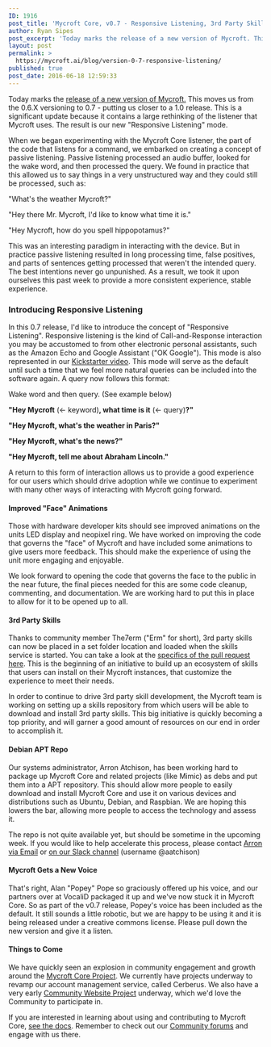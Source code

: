 ```yaml
---
ID: 1916
post_title: 'Mycroft Core, v0.7 - Responsive Listening, 3rd Party Skills'
author: Ryan Sipes
post_excerpt: 'Today marks the release of a new version of Mycroft. This moves us from the 0.6.X versioning to 0.7 - putting us closer to a 1.0 release. This is a significant update because it contains a large rethinking of the listener that Mycroft uses. The result is our new "Responsive Listening" mode.'
layout: post
permalink: >
  https://mycroft.ai/blog/version-0-7-responsive-listening/
published: true
post_date: 2016-06-18 12:59:33
---
```

Today marks the <a href="https://github.com/MycroftAI/mycroft-core/releases">release of a new version of Mycroft.</a> This moves us from the 0.6.X versioning to 0.7 - putting us closer to a 1.0 release. This is a significant update because it contains a large rethinking of the listener that Mycroft uses. The result is our new "Responsive Listening" mode.

When we began experimenting with the Mycroft Core listener, the part of the code that listens for a command, we embarked on creating a concept of passive listening. Passive listening processed an audio buffer, looked for the wake word, and then processed the query. We found in practice that this allowed us to say things in a very unstructured way and they could still be processed, such as:

"What's the weather Mycroft?"

"Hey there Mr. Mycroft, I'd like to know what time it is."

"Hey Mycroft, how do you spell hippopotamus?"

This was an interesting paradigm in interacting with the device. But in practice passive listening resulted in long processing time, false positives, and parts of sentences getting processed that weren't the intended query. The best intentions never go unpunished. As a result, we took it upon ourselves this past week to provide a more consistent experience, stable experience.
<h3><strong>Introducing Responsive Listening</strong></h3>
In this 0.7 release, I'd like to introduce the concept of "Responsive Listening". Responsive listening is the kind of Call-and-Response interaction you may be accustomed to from other electronic personal assistants, such as the Amazon Echo and Google Assistant ("OK Google"). This mode is also represented in our <a href="https://www.youtube.com/watch?v=m4L0QfzUeEI" target="_blank">Kickstarter video</a>. This mode will serve as the default until such a time that we feel more natural queries can be included into the software again. A query now follows this format:

Wake word and then query. (See example below)

<strong>"Hey Mycroft</strong> (&lt;- keyword)<strong>, what time is it</strong> (&lt;- query)<strong>?"</strong>

<strong>"Hey Mycroft, what's the weather in Paris?"</strong>

<strong>"Hey Mycroft, what's the news?"</strong>

<strong>"Hey Mycroft, tell me about Abraham Lincoln."</strong>

A return to this form of interaction allows us to provide a good experience for our users which should drive adoption while we continue to experiment with many other ways of interacting with Mycroft going forward.
<h4><strong>Improved "Face" Animations</strong></h4>
Those with hardware developer kits should see improved animations on the units LED display and neopixel ring. We have worked on improving the code that governs the "face" of Mycroft and have included some animations to give users more feedback. This should make the experience of using the unit more engaging and enjoyable.

We look forward to opening the code that governs the face to the public in the near future, the final pieces needed for this are some code cleanup, commenting, and documentation. We are working hard to put this in place to allow for it to be opened up to all.
<h4><strong>3rd Party Skills
</strong></h4>
Thanks to community member The7erm ("Erm" for short), 3rd party skills can now be placed in a set folder location and loaded when the skills service is started. You can take a look at the <a href="https://github.com/MycroftAI/mycroft-core/pull/168" target="_blank">specifics of the pull request here</a>. This is the beginning of an initiative to build up an ecosystem of skills that users can install on their Mycroft instances, that customize the experience to meet their needs.

In order to continue to drive 3rd party skill development, the Mycroft team is working on setting up a skills repository from which users will be able to download and install 3rd party skills. This big initiative is quickly becoming a top priority, and will garner a good amount of resources on our end in order to accomplish it.
<h4><strong>Debian APT Repo</strong></h4>
Our systems administrator, Arron Atchison, has been working hard to package up Mycroft Core and related projects (like Mimic) as debs and put them into a APT repository. This should allow more people to easily download and install Mycroft Core and use it on various devices and distributions such as Ubuntu, Debian, and Raspbian. We are hoping this lowers the bar, allowing more people to access the technology and assess it.

The repo is not quite available yet, but should be sometime in the upcoming week. If you would like to help accelerate this process, please contact <a href="mailto:arron.atchison@mycroft.ai" target="_blank">Arron via Email</a> or <a href="https://mycroft-ai-slack-invite.herokuapp.com" target="_blank">on our Slack channel</a> (username @aatchison)
<h4><strong>Mycroft Gets a New Voice</strong></h4>
That's right, Alan "Popey" Pope so graciously offered up his voice, and our partners over at VocaliD packaged it up and we've now stuck it in Mycroft Core. So as part of the v0.7 release, Popey's voice has been included as the default. It still sounds a little robotic, but we are happy to be using it and it is being released under a creative commons license. Please pull down the new version and give it a listen.
<h4><strong>Things to Come</strong></h4>
We have quickly seen an explosion in community engagement and growth around the <a href="https://github.com/MycroftAI/mycroft-core" target="_blank">Mycroft Core Project</a>. We currently have projects underway to revamp our account management service, called Cerberus. We also have a very early <a href="https://community.mycroft.ai/t/mycroft-community-site/651" target="_blank">Community Website Project</a> underway, which we'd love the Community to participate in.

If you are interested in learning about using and contributing to Mycroft Core, <a href="https://docs.mycroft.ai/" target="_blank">see the docs</a>. Remember to check out our <a href="https://community.mycroft.ai/" target="_blank">Community forums</a> and engage with us there.